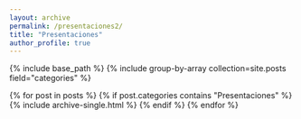 ```yaml
---
layout: archive
permalink: /presentaciones2/
title: "Presentaciones"
author_profile: true
---
```


{% include base_path %}
{% include group-by-array collection=site.posts field="categories" %}

  {% for post in posts %}
    {% if post.categories contains "Presentaciones" %}
      {% include archive-single.html %}
    {% endif %}
  {% endfor %}
